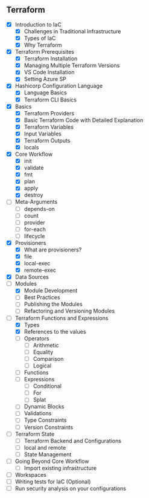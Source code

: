 ## Terraform

- [X] Introduction to IaC
    - [X] Challenges in Traditional Infrastructure
    - [X] Types of IaC
    - [X] Why Terraform
- [X] Terraform Prerequisites
    - [X] Terraform Installation
    - [X] Managing Multiple Terraform Versions
    - [X] VS Code Installation
    - [X] Setting Azure SP
- [X] Hashicorp Configuration Language
    - [X] Language Basics
    - [X] Terraform CLI Basics
- [X] Basics
    - [X] Terraform Providers
    - [X] Basic Terraform Code with Detailed Explanation
    - [X] Terraform Variables
    - [X] Input Variables
    - [X] Terraform Outputs
    - [X] locals
- [X] Core Workflow
    - [X] init
    - [X] validate
    - [X] fmt
    - [X] plan
    - [X] apply
    - [X] destroy
- [ ] Meta-Arguments
    - [ ] depends-on
    - [ ] count
    - [ ] provider
    - [ ] for-each
    - [ ] lifecycle
- [X] Provisioners
    - [X] What are provisioners?
    - [X] file
    - [X] local-exec
    - [X] remote-exec
- [X] Data Sources
- [ ] Modules
    - [X] Module Development
    - [ ] Best Practices
    - [ ] Publishing the Modules
    - [ ] Refactoring and Versioning Modules
- [ ] Terraform Functions and Expressions
    - [X] Types
    - [X] References to the values
    - [ ] Operators
        - [ ] Arithmetic
        - [ ] Equality
        - [ ] Comparison
        - [ ] Logical
    - [ ] Functions 
    - [ ] Expressions
        - [ ] Conditional
        - [ ] For
        - [ ] Splat
    - [ ] Dynamic Blocks
    - [ ] Validations
    - [ ] Type Constraints
    - [ ] Version Constraints
- [ ] Terraform State
    - [ ] Terraform Backend and Configurations
    - [ ] local and remote
    - [ ] State Management
- [ ] Going Beyond Core Workflow
    - [ ] Import existing infrastructure
- [ ] Workspaces
- [ ] Writing tests for IaC (Optional)
- [ ] Run security analysis on your configurations